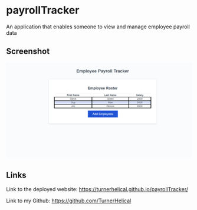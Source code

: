 # payrollTracker
An application that enables someone to view and manage employee payroll data


## Screenshot
![image of the finished application](./assets/payrollTracker.png)


## Links

Link to the deployed website: https://turnerhelical.github.io/payrollTracker/

Link to my Github: https://github.com/TurnerHelical